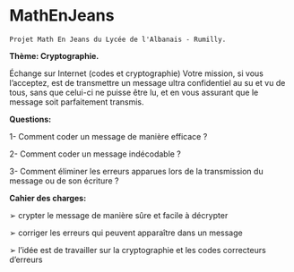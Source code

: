 # MathEnJeans
`Projet Math En Jeans du Lycée de l'Albanais - Rumilly.`

**Thème: Cryptographie.**

Échange sur Internet (codes et cryptographie)
Votre mission, si vous l’acceptez, est de transmettre un message ultra confidentiel au su et vu de tous, sans que celui-ci ne puisse être lu, et en vous assurant que le message soit parfaitement transmis.

**Questions:**

1- Comment coder un message de manière efficace ?

2- Comment coder un message indécodable ?

3- Comment éliminer les erreurs apparues lors de la transmission du message ou de son écriture ?

**Cahier des charges:**

➢ crypter le message de manière sûre et facile à décrypter

➢ corriger les erreurs qui peuvent apparaître dans un message

➢ l’idée est de travailler sur la cryptographie et les codes correcteurs d’erreurs
